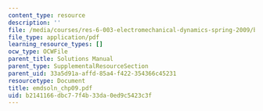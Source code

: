 ```yaml
---
content_type: resource
description: ''
file: /media/courses/res-6-003-electromechanical-dynamics-spring-2009/b2141166dbc77f4b33da0ed9c5423c3f_emdsoln_chp09.pdf
file_type: application/pdf
learning_resource_types: []
ocw_type: OCWFile
parent_title: Solutions Manual
parent_type: SupplementalResourceSection
parent_uid: 33a5d91a-affd-85a4-f422-354366c45231
resourcetype: Document
title: emdsoln_chp09.pdf
uid: b2141166-dbc7-7f4b-33da-0ed9c5423c3f
---
```

